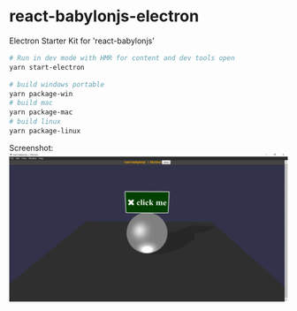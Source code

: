 # react-babylonjs-electron
Electron Starter Kit for 'react-babylonjs'

```bash
# Run in dev mode with HMR for content and dev tools open
yarn start-electron
```

```bash
# build windows portable
yarn package-win
# build mac
yarn package-mac
# build linux
yarn package-linux
```

Screenshot:
![react-babylonjs-electron](https://raw.githubusercontent.com/brianzinn/react-babylonjs-electron/master/screenshot.png)